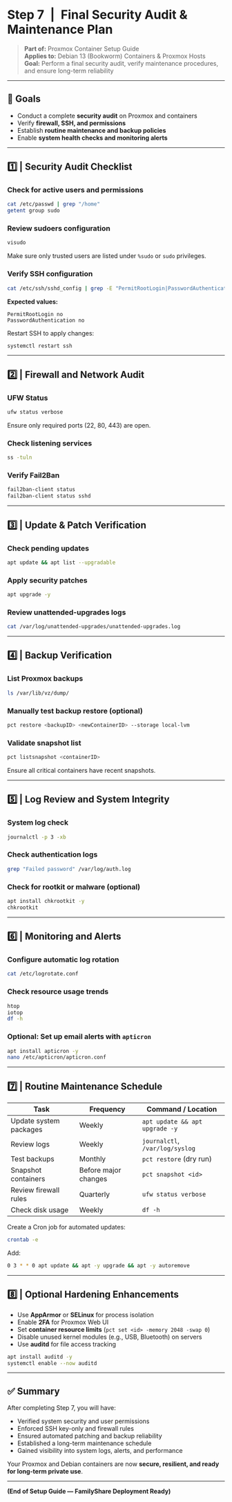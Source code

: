 # Step 7 | Final Security Audit & Maintenance Plan  
> **Part of:** Proxmox Container Setup Guide  
> **Applies to:** Debian 13 (Bookworm) Containers & Proxmox Hosts  
> **Goal:** Perform a final security audit, verify maintenance procedures, and ensure long-term reliability  

---

## 📘 Goals  

- Conduct a complete **security audit** on Proxmox and containers  
- Verify **firewall, SSH, and permissions**  
- Establish **routine maintenance and backup policies**  
- Enable **system health checks and monitoring alerts**  

---

## 1️⃣ | Security Audit Checklist  

### Check for active users and permissions  
```bash  
cat /etc/passwd | grep "/home"  
getent group sudo  
```  

### Review sudoers configuration  
```bash  
visudo  
```  

Make sure only trusted users are listed under `%sudo` or `sudo` privileges.  

### Verify SSH configuration  
```bash  
cat /etc/ssh/sshd_config | grep -E "PermitRootLogin|PasswordAuthentication"  
```  

**Expected values:**  
```  
PermitRootLogin no  
PasswordAuthentication no  
```  

Restart SSH to apply changes:  
```bash  
systemctl restart ssh  
```  

---

## 2️⃣ | Firewall and Network Audit  

### UFW Status  
```bash  
ufw status verbose  
```  

Ensure only required ports (22, 80, 443) are open.  

### Check listening services  
```bash  
ss -tuln  
```  

### Verify Fail2Ban  
```bash  
fail2ban-client status  
fail2ban-client status sshd  
```  

---

## 3️⃣ | Update & Patch Verification  

### Check pending updates  
```bash  
apt update && apt list --upgradable  
```  

### Apply security patches  
```bash  
apt upgrade -y  
```  

### Review unattended-upgrades logs  
```bash  
cat /var/log/unattended-upgrades/unattended-upgrades.log  
```  

---

## 4️⃣ | Backup Verification  

### List Proxmox backups  
```bash  
ls /var/lib/vz/dump/  
```  

### Manually test backup restore (optional)  
```bash  
pct restore <backupID> <newContainerID> --storage local-lvm  
```  

### Validate snapshot list  
```bash  
pct listsnapshot <containerID>  
```  

Ensure all critical containers have recent snapshots.  

---

## 5️⃣ | Log Review and System Integrity  

### System log check  
```bash  
journalctl -p 3 -xb  
```  

### Check authentication logs  
```bash  
grep "Failed password" /var/log/auth.log  
```  

### Check for rootkit or malware (optional)  
```bash  
apt install chkrootkit -y  
chkrootkit  
```  

---

## 6️⃣ | Monitoring and Alerts  

### Configure automatic log rotation  
```bash  
cat /etc/logrotate.conf  
```  

### Check resource usage trends  
```bash  
htop  
iotop  
df -h  
```  

### Optional: Set up email alerts with `apticron`  
```bash  
apt install apticron -y  
nano /etc/apticron/apticron.conf  
```  

---

## 7️⃣ | Routine Maintenance Schedule  

| Task | Frequency | Command / Location |  
|------|------------|--------------------|  
| Update system packages | Weekly | `apt update && apt upgrade -y` |  
| Review logs | Weekly | `journalctl`, `/var/log/syslog` |  
| Test backups | Monthly | `pct restore` (dry run) |  
| Snapshot containers | Before major changes | `pct snapshot <id>` |  
| Review firewall rules | Quarterly | `ufw status verbose` |  
| Check disk usage | Weekly | `df -h` |  

Create a Cron job for automated updates:  
```bash  
crontab -e  
```  

Add:  
```bash  
0 3 * * 0 apt update && apt -y upgrade && apt -y autoremove  
```  

---

## 8️⃣ | Optional Hardening Enhancements  

- Use **AppArmor** or **SELinux** for process isolation  
- Enable **2FA** for Proxmox Web UI  
- Set **container resource limits** (`pct set <id> -memory 2048 -swap 0`)  
- Disable unused kernel modules (e.g., USB, Bluetooth) on servers  
- Use **auditd** for file access tracking  

```bash  
apt install auditd -y  
systemctl enable --now auditd  
```  

---

## ✅ Summary  

After completing Step 7, you will have:  

- Verified system security and user permissions  
- Enforced SSH key-only and firewall rules  
- Ensured automated patching and backup reliability  
- Established a long-term maintenance schedule  
- Gained visibility into system logs, alerts, and performance  

Your Proxmox and Debian containers are now **secure, resilient, and ready for long-term private use**.  

---

**(End of Setup Guide — FamilyShare Deployment Ready)**
